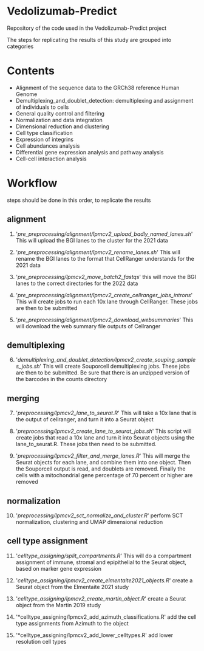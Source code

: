 # Vedolizumab-Predict

Repository of the code used in the Vedolizumab-Predict project

The steps for replicating the results of this study are grouped into categories

# Contents

-   Alignment of the sequence data to the GRCh38 reference Human Genome
-   Demultiplexing_and_doublet_detection: demultiplexing and assignment of individuals to cells
-   General quality control and filtering
-   Normalization and data integration
-   Dimensional reduction and clustering
-   Cell type classification
-   Expression of integrins
-   Cell abundances analysis
-   Differential gene expression analysis and pathway analysis
-   Cell-cell interaction analysis

# Workflow

steps should be done in this order, to replicate the results

## alignment

1.  '*pre_preprocessing/alignment/lpmcv2_upload_badly_named_lanes.sh*' This will upload the BGI lanes to the cluster for the 2021 data

2.  '*pre_preprocessing/alignment/lpmcv2_rename_lanes.sh*' This will rename the BGI lanes to the format that CellRanger understands for the 2021 data

3.  '*pre_preprocessing/lpmcv2_move_batch2_fastqs*' this will move the BGI lanes to the correct directories for the 2022 data

4.  '*pre_preprocessing/alignment/lpmcv2_create_cellranger_jobs_introns*' This will create jobs to run each 10x lane through CellRanger. These jobs are then to be submitted

5.  '*pre_preprocessing/alignment/lpmcv2_download_websummaries*' This will download the web summary file outputs of Cellranger


## demultiplexing

6. '*demultiplexing_and_doublet_detection/lpmcv2_create_souping_samples_jobs.sh*' This will create Souporcell demultiplexing jobs. These jobs are then to be submitted. Be sure that there is an unzipped version of the barcodes in the counts directory

## merging

7. '*preprocessing/lpmcv2_lane_to_seurat.R*' This will take a 10x lane that is the output of cellranger, and turn it into a Seurat object

8. '*preprocessing/lpmcv2_create_lane_to_seurat_jobs.sh*' This script will create jobs that read a 10x lane and turn it into Seurat objects using the lane_to_seurat.R. These jobs then need to be submitted.

9. '*preprocessing/lpmcv2_filter_and_merge_lanes.R*' This will merge the Seurat objects for each lane, and combine them into one object. Then the Souporcell output is read, and doublets are removed. Finally the cells with a mitochondrial gene percentage of 70 percent or higher are removed

## normalization

10.  '*preprocessing/lpmcv2_sct_normalize_and_cluster.R*' perform SCT normalization, clustering and UMAP dimensional reduction

## cell type assignment

11. '*celltype_assigning/split_compartments.R*' This will do a compartment assignment of immune, stromal and epipithelial to the Seurat object, based on marker gene expression

12. '*celltype_assigning/lpmcv2_create_elmentaite2021_objects.R*' create a Seurat object from the Elmentaite 2021 study

13. '*celltype_assigning/lpmcv2_create_martin_object.R*' create a Seurat object from the Martin 2019 study

14. '*celltype_assigning/lpmcv2_add_azimuth_classifications.R' add the cell type assignments from Azimuth to the object

15. '*celltype_assigning/lpmcv2_add_lower_celltypes.R' add lower resolution cell types
